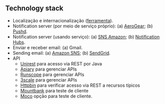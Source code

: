 ## Technology stack
- Localização e internacionalização ([ferramenta](https://formatjs.io/)).
- Notification server (por meio de serviço próprio): (a) [AeroGear](https://aerogear.org/); (b) [Pushd](https://github.com/rs/pushd).
- Notification server (usando serviço): (a) [SNS Amazon](https://aws.amazon.com/sns/); (b) [Notification Hubs](https://azure.microsoft.com/en-us/services/notification-hubs/).
- Enviar e receber email: (a) Gmail.
- Sending email: (a) [Amazon SNS](https://aws.amazon.com/sns/); (b) [SendGrid](https://sendgrid.com/).
- API
  - [Unirest](http://unirest.io/java.html) para acesso via REST por Java
  - [Apiary](https://apiary.io/) para gerenciar APIs
  - [Runscope](https://www.runscope.com/) para gerenciar APIs
  - [3scale](https://www.3scale.net/) para gerenciar APIs
  - [Httpbin](http://httpbin.org/) para verificar acesso via REST a recursos típicos
  - [Mountbank](http://www.mbtest.org/) para teste de cliente
  - [Moco](https://github.com/dreamhead/moco) opção para teste de cliente.
 
